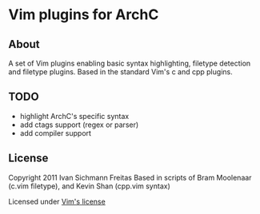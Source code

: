 Vim plugins for ArchC
=====================

About
-----

A set of Vim plugins enabling basic syntax highlighting, filetype detection and
filetype plugins. Based in the standard Vim's c and cpp plugins.

TODO
----

 - highlight ArchC's specific syntax
 - add ctags support (regex or parser)
 - add compiler support

License
-------

Copyright 2011 Ivan Sichmann Freitas
Based in scripts of Bram Moolenaar (c.vim filetype), and Kevin Shan (cpp.vim
syntax)

Licensed under [Vim's license][1]

[1]: http://vimdoc.sourceforge.net/htmldoc/uganda.html#license
